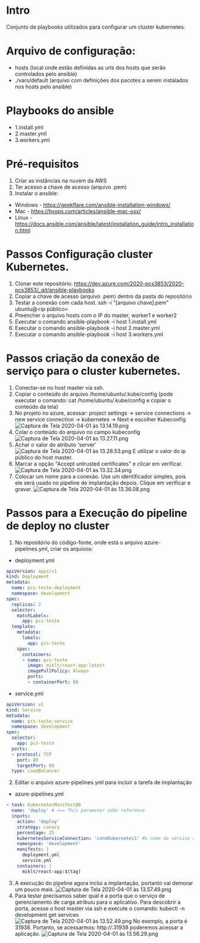 # Intro 
Conjunto de playbooks utilizados para configurar um cluster kubernetes.
# Arquivo de configuração:
- hosts (local onde estão definidas as urls dos hosts que serão controlados pelo ansible)
- ./vars/default (arquivo com definições dos pacotes a serem instalados nos hosts pelo ansible)

# Playbooks do ansible
- 1.install.yml
- 2.master.yml
- 3.workers.yml

# Pré-requisitos
1. Criar as instâncias na nuvem da AWS
2. Ter acesso a chave de acesso (arquivo .pem)
3. Instalar o ansible: 
- Windows - https://geekflare.com/ansible-installation-windows/
- Mac - https://hvops.com/articles/ansible-mac-osx/
- Linux - https://docs.ansible.com/ansible/latest/installation_guide/intro_installation.html
# Passos Configuração cluster Kubernetes.
1. Clonar este repositório: https://dev.azure.com/2020-pcs3853/2020-pcs3853/_git/ansible-playbooks
2. Copiar a chave de acesso  (arquivo .pem) dentro da pasta do repositório
3. Testar a conexão com cada host. 
ssh -i "[arquivo chave].pem" ubuntu@<ip público>
4. Preencher o arquivo hosts com o IP do master, worker1 e worker2
5. Executar o comando ansible-playbook -i host 1.install.yml
6. Executar o comando ansible-playbook -i host 2.master.yml
7. Executar o comando ansible-playbook -i host 3.workers.yml

# Passos criação da conexão de serviço para o cluster kubernetes.
1. Conectar-se no host master via ssh.
2. Copiar o conteúdo do arquivo /home/ubuntu/.kube/config
(pode executar o comando: cat /home/ubuntu/.kube/config e copiar o conteúdo da tela)
3. No projeto no azure, acessar: project settings -> service connections -> new service connection -> kubernetes -> Next e escolher Kubeconfig
![Captura de Tela 2020-04-01 às 13.14.19.png](/.attachments/Captura%20de%20Tela%202020-04-01%20às%2013.14.19-2c3cb5ac-bee5-414b-9444-bfeec55b60f4.png)
4. Colar o conteúdo do arquivo no campo kubeconfig
![Captura de Tela 2020-04-01 às 13.27.11.png](/.attachments/Captura%20de%20Tela%202020-04-01%20às%2013.27.11-56c95627-6e45-49cf-a3ef-8f22e77964bf.png)
5. Achar o valor do atributo 'server' 
![Captura de Tela 2020-04-01 às 13.28.53.png](/.attachments/Captura%20de%20Tela%202020-04-01%20às%2013.28.53-c8dd8827-d7d6-44f0-936f-fb880312bde7.png)
E utilizar o valor do ip público do host master.
6. Marcar a opção "Accept untrusted certificates" e clicar em verificar.
![Captura de Tela 2020-04-01 às 13.32.34.png](/.attachments/Captura%20de%20Tela%202020-04-01%20às%2013.32.34-30aedf06-4a32-4002-a2ef-e94e4aea6e3f.png)
7. Colocar um nome para a conexão. Use um identificador simples, pois ele será usado no pipeline de implantação depois. Clique em verificar e gravar.
![Captura de Tela 2020-04-01 às 13.36.08.png](/.attachments/Captura%20de%20Tela%202020-04-01%20às%2013.36.08-ac43e8d2-5f6c-4ee3-bba8-5e82c5090703.png)

# Passos para a Execução do pipeline de deploy no cluster
1. No repositório do código-fonte, onde está o arquivo azure-pipelines.yml, criar os arquivos:
- deployment.yml
```yml
apiVersion: apps/v1
kind: Deployment
metadata:
  name: pcs-teste-deployment
  namespace: development
spec:
  replicas: 2
  selector:
    matchLabels:
      app: pcs-teste
  template:
    metadata:
      labels:
        app: pcs-teste
    spec:
      containers:
      - name: pcs-teste
        image: miklt/react-app:latest
        imagePullPolicy: Always
        ports:
        - containerPort: 80
```
- service.yml
```yml
apiVersion: v1
kind: Service
metadata:
  name: pcs-teste-service
  namespace: development
spec:
  selector:
    app: pcs-teste
  ports:
  - protocol: TCP
    port: 80
    targetPort: 80
  type: LoadBalancer
```
2. Editar o arquivo azure-pipelines.yml para incluir a tarefa de implantação
- azure-pipelines.yml
```yml
- task: KubernetesManifest@0
  name: 'deploy' # <== This parameter adds reference
  inputs:
    action: 'deploy'
    strategy: canary
    percentage: 25
    kubernetesServiceConnection: 'connKubernetes1' #o nome da service connection criada anteriormente.
    namespace: 'development'
    manifests: |
      deployment.yml
      service.yml
    containers: |
      miklt/react-app:$(tag)
```
3. A execução do pipeline agora inclui a implantação, portanto vai demorar um pouco mais.
![Captura de Tela 2020-04-01 às 13.57.49.png](/.attachments/Captura%20de%20Tela%202020-04-01%20às%2013.57.49-8847ebc3-5907-4f3a-84f7-0581a6c5f583.png)
4. Para testar precisamos saber qual é a porta que o serviço de gerenciamento de carga atribuiu para o aplicativo. Para descobrir a porta, acesse o host master via ssh e execute o comando:
kubectl -n development get services
![Captura de Tela 2020-04-01 às 13.52.49.png](/.attachments/Captura%20de%20Tela%202020-04-01%20às%2013.52.49-b5d02948-2f1f-4d35-ad0e-e209c5be8761.png)
No exemplo, a porta é 31938. Portanto, se acessarmos: http://<ip-host-master>:31938 poderemos acessar a aplicação.
![Captura de Tela 2020-04-01 às 13.56.29.png](/.attachments/Captura%20de%20Tela%202020-04-01%20às%2013.56.29-7b4f98c7-5882-453b-a0e0-dc1b4aff1322.png)
